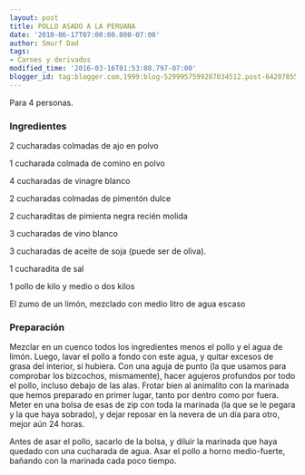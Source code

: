 ```yaml
---
layout: post
title: POLLO ASADO A LA PERUANA
date: '2010-06-17T07:00:00.000-07:00'
author: Smurf Dad
tags:
- Carnes y derivados
modified_time: '2016-03-16T01:53:08.797-07:00'
blogger_id: tag:blogger.com,1999:blog-5299957599287034512.post-6420785517371969298
---
```


Para 4 personas.

<h3>Ingredientes</h3>

2 cucharadas colmadas de ajo en polvo

1 cucharada colmada de comino en polvo

4 cucharadas de vinagre blanco

2 cucharadas colmadas de pimentón dulce

2 cucharaditas de pimienta negra recién molida

3 cucharadas de vino blanco

3 cucharadas de aceite de soja (puede ser de oliva).

1 cucharadita de sal

1 pollo de kilo y medio o dos kilos

El zumo de un limón, mezclado con medio litro de agua escaso

<h3>Preparación</h3>

Mezclar en un cuenco todos los ingredientes menos el pollo y el agua de limón. Luego, lavar el pollo a fondo con este agua, y quitar excesos de grasa del interior, si hubiera. Con una aguja de punto (la que usamos para comprobar los bizcochos, mismamente), hacer agujeros profundos por todo el pollo, incluso debajo de las alas. Frotar bien al animalito con la marinada que hemos preparado en primer lugar, tanto por dentro como por fuera. Meter en una bolsa de esas de zip con toda la marinada (la que se le pegara y la que haya sobrado), y dejar reposar en la nevera de un día para otro, mejor aún 24 horas.

Antes de asar el pollo, sacarlo de la bolsa, y diluir la marinada que haya quedado con una cucharada de agua. Asar el pollo a horno medio-fuerte, bañando con la marinada cada poco tiempo.

